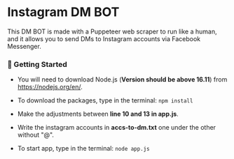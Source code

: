 # Instagram DM BOT

This DM BOT is made with a Puppeteer web scraper to run like a human, and it allows you to send DMs to Instagram accounts via Facebook Messenger.

### 🔧 Getting Started

- You will need to download Node.js (**Version should be above 16.11**) from https://nodejs.org/en/.

- To download the packages, type in the terminal: `npm install `

- Make the adjustments between **line 10 and 13 in app.js**.

- Write the instagram accounts in **accs-to-dm.txt** one under the other without "@".

- To start app, type in the terminal: `node app.js `
